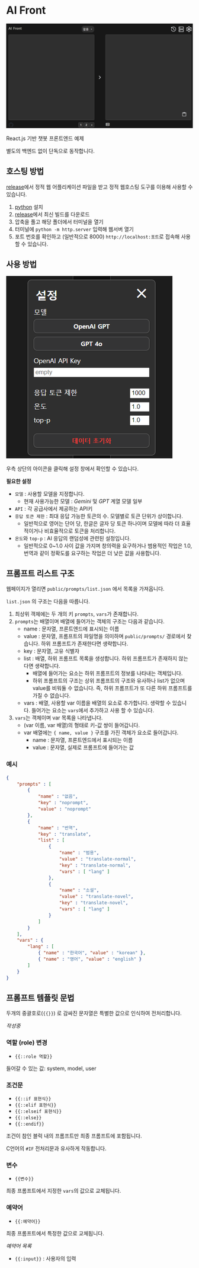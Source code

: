 # AI Front

![front](/img/01.png)

React.js 기반 챗봇 프론트엔드 예제

별도의 백엔드 없이 단독으로 동작합니다.

## 호스팅 방법

[release](https://github.com/hve4638/ai-front/releases)에서 정적 웹 어플리케이션 파일을 받고 정적 웹호스팅 도구를 이용해 사용할 수 있습니다.

1. [python](https://www.python.org) 설치
2. [release](https://github.com/hve4638/ai-front/releases)에서 최신 빌드를 다운로드
3. 압축을 풀고 해당 폴더에서 터미널을 열기
4. 터미널에 `python -m http.server` 입력해 웹서버 열기
5. 포트 번호를 확인하고 (일반적으로 8000) `http://localhost:포트`로 접속해 사용할 수 있습니다.

## 사용 방법

![setting](/img/02.png)

우측 상단의 아이콘을 클릭해 설정 창에서 확인할 수 있습니다.

**필요한 설정**
- `모델` : 사용할 모델을 지정합니다.
    - 현재 사용가능한 모델 : *Gemini* 및 *GPT* 계열 모델 일부
- `API` : 각 공급사에서 제공하는 API키
- `응답 토큰 제한` : 최대 응답 가능한 토큰의 수. 모델별로 토큰 단위가 상이합니다.
    - 일반적으로 영어는 단어 당, 한글은 글자 당 토큰 하나이며 모델에 따라 더 효율적이거나 비효율적으로 토큰을 처리합니다.
- `온도`와 `top-p` : AI 응답의 랜덤성에 관련된 설정입니다.
    - 일반적으로 0~1.0 사이 값을 가지며 창의력을 요구하거나 범용적인 작업은 1.0, 번역과 같이 정확도를 요구하는 작업은 더 낮은 값을 사용합니다.

## 프롬프트 리스트 구조

웹페이지가 열리면 `public/prompts/list.json` 에서 목록을 가져옵니다.

`list.json` 의 구조는 다음을 따릅니다.
1. 최상위 객체에는 두 개의 키 `prompts`, `vars`가 존재합니다.
2. `prompts`는 배열이며 배열에 들어가는 객체의 구조는 다음과 같습니다.
    - name : 문자열, 프론트엔드에 표시되는 이름
    - value : 문자열, 프롬프트의 파일명을 의미하며 `public/prompts/` 경로에서 찾습니다. 하위 프롬프트가 존재한다면 생략합니다.
    - key : 문자열, 고유 식별자
    - list : 배열, 하위 프롬프트 목록을 생성합니다. 하위 프롬프트가 존재하지 않는다면 생략합니다.
        - 배열에 들어가는 요소는 하위 프롬프트의 정보를 나타내는 객체입니다.
        - 하위 프롬프트의 구조는 상위 프롬프트의 구조와 유사하나 list가 없으며 value를 비워둘 수 없습니다. 즉, 하위 프롬프트가 또 다른 하위 프롬프트를 가질 수 없습니다.
    - vars : 배열, 사용할 var 이름을 배열의 요소로 추가합니다. 생략할 수 있습니다. 들어가는 요소는 `vars`에서 추가하고 사용 할 수 있습니다.
3. `vars`는 객체이며 var 목록을 나타냅니다.
    - (var 이름, var 배열)의 형태로 키-값 쌍이 들어갑니다.
    - var 배열에는 `{ name, value }` 구조를 가진 객체가 요소로 들어갑니다.
        - name : 문자열, 프론트엔드에서 표시되는 이름
        - value : 문자열, 실제로 프롬프트에 들어가는 값

### 예시

```json
{
    "prompts" : [
        {
            "name" : "없음",
            "key" : "noprompt",
            "value" : "noprompt"
        },
        {
            "name" : "번역",
            "key" : "translate",
            "list" : [
                {
                    "name" : "범용",
                    "value" : "translate-normal",
                    "key" : "translate-normal",
                    "vars" : [ "lang" ]
                },
                {
                    "name" : "소설",
                    "value" : "translate-novel",
                    "key" : "translate-novel",
                    "vars" : [ "lang" ]
                }
            ]
        }
    ],
    "vars" : {
        "lang" : [
            { "name" : "한국어", "value" : "korean" },
            { "name" : "영어", "value" : "english" }
        ]
    }
}
```

## 프롬프트 템플릿 문법

두개의 중괄호로(`{{}}`) 로 감싸진 문자열은 특별한 값으로 인식하여 전처리합니다.

*작성중*

### 역할 (role) 변경

- `{{::role 역할}}`

들어갈 수 있는 값: system, model, user

### 조건문

- `{{::if 표현식}}`
- `{{::elif 표현식}}`
- `{{::elseif 표현식}}`
- `{{::else}}`
- `{{::endif}}`

조건이 참인 블럭 내의 프롬프트만 최종 프롬프트에 포함됩니다.

C언어의 `#IF` 전처리문과 유사하게 작동합니다.

### 변수

- `{{변수}}`

최종 프롬프트에서 지정한 `vars`의 값으로 교체됩니다.

### 예약어

- `{{:예약어}}`

최종 프롬프트에서 특정한 값으로 교체됩니다.

*예약어 목록*
- `{{:input}}` : 사용자의 입력
